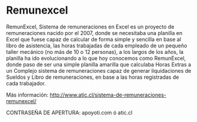 # Remunexcel

RemunExcel, Sistema de remuneraciones en Excel es un proyecto de remuneraciones nacido por el 2007, donde se necesitaba una planilla en Excel que fuese capaz de calcular de forma simple y sencilla en base al libro de asistencia, las horas trabajadas de cada empleado de un pequeño taller mecánico (no más de 10 o 12 personas), a los largos de los años, la planilla ha ido evolucionando a lo que hoy conocemos como RemunExcel, donde paso de ser una simple planilla amarilla que calculaba Horas Extras a un Complejo sistema de remuneraciones capaz de generar liquidaciones de Sueldos y Libro de remuneraciones, en base a las horas registradas de cada trabajador.


Más información:
http://www.atic.cl/sistema-de-remuneraciones-remunexcel/


CONTRASEÑA DE APERTURA: apoyoti.com ó atic.cl


